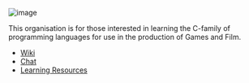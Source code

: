 ![image](https://cloud.githubusercontent.com/assets/2152766/5562244/9ba0e3da-8e04-11e4-8864-0cb04b9da506.png)

This organisation is for those interested in learning the C-family of programming languages for use in the production of Games and Film.

- [Wiki][wiki]
- [Chat][chat]
- [Learning Resources][res]

[res]: https://github.com/learnclang/about/wiki/Resources
[chat]: https://gitter.im/learnclang/general
[wiki]: https://github.com/learnclang/about/wiki
